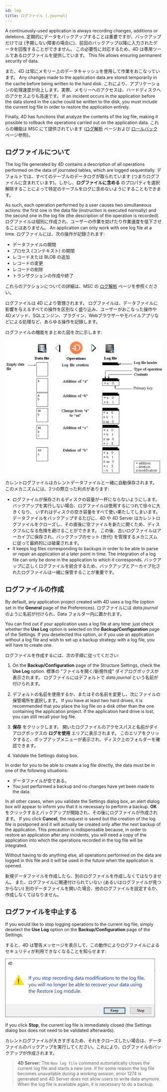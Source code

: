 ```yaml
---
id: log
title: ログファイル (.journal)
---
```


A continuously-used application is always recording changes, additions or deletions. 定期的にデータをバックアップすることは重要ですが、バックアップだけでは (予期しない障害の場合に)、前回のバックアップ以降に入力されたデータを回復することができません。 この必要性に対応するため、4D は専用ツールであるログファイルを提供しています。 This file allows ensuring permanent security of data.

また、4D は常にメモリー上のデータキャッシュを使用して作業をおこなっています。 Any changes made to the application data are stored temporarily in the cache before being written to the hard disk. これにより、アプリケーションの処理速度が向上します。実際、メモリーへのアクセスは、ハードディスクへのアクセスよりも高速です。 If an incident occurs in the application before the data stored in the cache could be written to the disk, you must include the current log file in order to restore the application entirely.

Finally, 4D has functions that analyze the contents of the log file, making it possible to rollback the operations carried out on the application data. これらの機能は MSC にて提供されています ([ログ解析](MSC/analysis.md) ページおよび [ロールバック](MSC/rollback.md) ページ参照)。

## ログファイルについて

The log file generated by 4D contains a description of all operations performed on the data of journaled tables, which are logged sequentially. デフォルトでは、すべてのテーブルのデータログが取られています (つまりログファイルに含まれています)。しかし、**ログファイルに含める** のプロパティを選択解除することによって特定のテーブルをログに含めないようにすることもできます。

As such, each operation performed by a user causes two simultaneous actions: the first one in the data file (instruction is executed normally) and the second one in the log file (the description of the operation is recorded). ログファイルは個別に作成され、ユーザーの作業を妨げたり作業速度を低下させることはありません。 An application can only work with one log file at a time. ログファイルには、次の操作が記録されます:

- データファイルの開閉
- プロセス (コンテキスト) の開閉
- レコードまたは BLOB の追加
- レコードの変更
- レコードの削除
- トランザクションの作成や終了

これらのアクションについての詳細は、MSC の [ログ解析](MSC/analysis.md) ページを参照ください。

ログファイルは 4D により管理されます。 ログファイルは、データファイルに影響を与えるすべての操作を区別なく盛り込み、ユーザーがおこなった操作や 4Dメソッド、SQLエンジン、プラグイン、Webブラウザーやモバイルアプリなどによる処理など、あらゆる操作を記録します。

ログファイルの機能をまとめた図を次に示します:

![](assets/en/Backup/backup05.png)


カレントログファイルはカレントデータファイルと一緒に自動保存されます。 このメカニズムには、2つの際立った利点があります:

- ログファイルが保存されるディスクの容量が一杯にならないようにします。 バックアップを実行しない場合、ログファイルは使用するにつれて徐々に大きくなり、 いずれはディスクの空き容量をすべて使い果たしてしまいます。 データファイルをバックアップするたびに、4D や 4D Server はカレントログファイルをクローズし、その直後に空ファイルを新たに開くため、ディスクフルになる危険を避けることができます。 この後、古いログファイルはアーカイブに保存され、バックアップのセット (世代) を管理するメカニズムに従って最終的には破棄されます。
- It keeps log files corresponding to backups in order to be able to parse or repair an application at a later point in time. The integration of a log file can only be done in the application to which it corresponds. バックアップに正しくログファイルを統合するため、バックアップとアーカイブ化されたログファイルは一緒に保管することが重要です。


## ログファイルの作成

By default, any application project created with 4D uses a log file (option set in the **General** page of the Preferences). ログファイルには *data.journal* のように名前が付けられ、Data フォルダー内に置かれます。

You can find out if your application uses a log file at any time: just check whether the **Use Log** option is selected on the **Backup/Configuration** page of the Settings. If you deselected this option, or if you use an application without a log file and wish to set up a backup strategy with a log file, you will have to create one.

ログファイルを作成するには、次の手順に従ってください:

1. On the **Backup/Configuration** page of the Structure Settings, check the **Use Log** option. 標準の "ファイルを開く/新規作成" ダイアログボックスが表示されます。 ログファイルにはデフォルトで *data.journal* という名前が付けられます。

2. デフォルトの名前を使用するか、またはその名前を変更し、次にファイルの保管場所を選択します。 If you have at least two hard drives, it is recommended that you place the log file on a disk other than the one containing the application project. If the application hard drive is lost, you can still recall your log file.

3. **保存** をクリックします。 開いたログファイルのアクセスパスと名前がダイアログボックスの **ログを使用** エリアに表示されます。 このエリアをクリックすると、ポップアップメニューが表示され、ディスク上のフォルダーを確認できます。

4. Validate the Settings dialog box.

In order for you to be able to create a log file directly, the data must be in one of the following situations:

- データファイルが空である。
- You just performed a backup and no changes have yet been made to the data.

In all other cases, when you validate the Settings dialog box, an alert dialog box will appear to inform you that it is necessary to perform a backup. **OK** をクリックするとバックアップが開始され、その後にログファイルが作成されます。 If you click **Cancel**, the request is saved but the creation of the log file is postponed and it will actually be created only after the next backup of the application. This precaution is indispensable because, in order to restore an application after any incidents, you will need a copy of the application into which the operations recorded in the log file will be integrated.

Without having to do anything else, all operations performed on the data are logged in this file and it will be used in the future when the application is opened.

新規データファイルを作成したら、別のログファイルを作成しなくてはなりません。 また、ログファイルに関連付けられていない (あるいはログファイルが見つからない) 別のデータファイルを開いた場合、他のログファイルを設定するか、作成しなくてはなりません。



## ログファイルを中止する

If you would like to stop logging operations to the current log file, simply deselect the **Use Log** option on the **Backup/Configuration** page of the Settings.

すると、4D は警告メッセージを表示して、この動作によりログファイルによるセキュリティが利用できなくなることを知らせます:

![](assets/en/Backup/backup06.png)

If you click **Stop**, the current log file is immediately closed (the Settings dialog box does not need to be validated afterwards).

カレントログファイルが大きすぎるため、それをクローズしたい場合は、データファイルのバックアップを実行してください。これにより、ログファイルのバックアップが作成されます。

> **4D Server:** The `New log file` command automatically closes the current log file and starts a new one. If for some reason the log file becomes unavailable during a working session, error 1274 is generated and 4D Server does not allow users to write data anymore. When the log file is available again, it is necessary to do a backup.